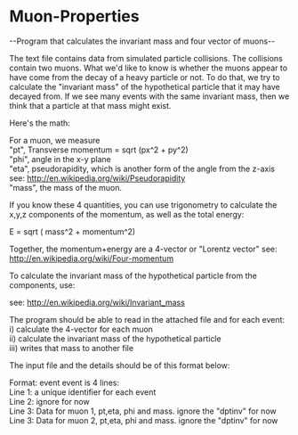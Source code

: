 # Muon-Properties

--Program that calculates the invariant mass and four vector of muons--

The text file contains data from simulated particle collisions. The collisions contain two muons. What we'd like to know is whether the muons appear to have come from the decay of a heavy particle or not. To do that, we try to calculate the "invariant mass" of the hypothetical particle that it may have decayed from. If we see many events with the same invariant mass, then we think that a particle at that mass might exist.

Here's the math:

For a muon, we measure \
"pt", Transverse momentum = sqrt (px^2 + py^2) \
"phi",   angle in the x-y plane \
"eta", pseudorapidity, which is another form of the angle from the z-axis \
see:   http://en.wikipedia.org/wiki/Pseudorapidity \
"mass", the mass of the muon. 

If you know these 4 quantities, you can use trigonometry to calculate the x,y,z components of the momentum, as well as the total energy:

E = sqrt ( mass^2 + momentum^2)

Together, the momentum+energy are a 4-vector or "Lorentz vector"
see:  http://en.wikipedia.org/wiki/Four-momentum

To calculate the invariant mass of the hypothetical particle from the components, use:

see: http://en.wikipedia.org/wiki/Invariant_mass

The program should be able to read in the attached file and for each event: \
i) calculate the 4-vector for each muon \
ii) calculate the invariant mass of the hypothetical particle \
iii) writes that mass to another file

The input file and the details should be of this format below:

Format: event event is 4 lines: \
Line 1: a unique identifier for each event \
Line 2: ignore for now \
Line 3: Data for muon 1, pt,eta, phi and mass.   ignore the "dptinv" for now \
Line 3: Data for muon 2, pt,eta, phi and mass.   ignore the "dptinv" for now
